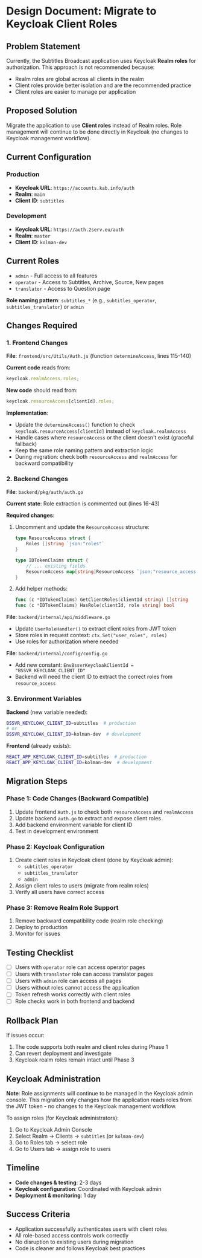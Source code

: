 # Design Document: Migrate to Keycloak Client Roles

## Problem Statement

Currently, the Subtitles Broadcast application uses Keycloak **Realm roles** for authorization. This approach is not recommended because:

- Realm roles are global across all clients in the realm
- Client roles provide better isolation and are the recommended practice
- Client roles are easier to manage per application

## Proposed Solution

Migrate the application to use **Client roles** instead of Realm roles. Role management will continue to be done directly in Keycloak (no changes to Keycloak management workflow).

## Current Configuration

### Production

- **Keycloak URL**: `https://accounts.kab.info/auth`
- **Realm**: `main`
- **Client ID**: `subtitles`

### Development

- **Keycloak URL**: `https://auth.2serv.eu/auth`
- **Realm**: `master`
- **Client ID**: `kolman-dev`

## Current Roles

- `admin` - Full access to all features
- `operator` - Access to Subtitles, Archive, Source, New pages
- `translator` - Access to Question page

**Role naming pattern**: `subtitles_*` (e.g., `subtitles_operator`, `subtitles_translator`) or `admin`

## Changes Required

### 1. Frontend Changes

**File**: `frontend/src/Utils/Auth.js` (function `determineAccess`, lines 115-140)

**Current code** reads from:

```javascript
keycloak.realmAccess.roles;
```

**New code** should read from:

```javascript
keycloak.resourceAccess[clientId].roles;
```

**Implementation**:

- Update the `determineAccess()` function to check `keycloak.resourceAccess[clientId]` instead of `keycloak.realmAccess`
- Handle cases where `resourceAccess` or the client doesn't exist (graceful fallback)
- Keep the same role naming pattern and extraction logic
- During migration: check both `resourceAccess` and `realmAccess` for backward compatibility

### 2. Backend Changes

**File**: `backend/pkg/auth/auth.go`

**Current state**: Role extraction is commented out (lines 16-43)

**Required changes**:

1. Uncomment and update the `ResourceAccess` structure:

   ```go
   type ResourceAccess struct {
       Roles []string `json:"roles"`
   }

   type IDTokenClaims struct {
       // ... existing fields
       ResourceAccess map[string]ResourceAccess `json:"resource_access"`
   }
   ```

2. Add helper methods:
   ```go
   func (c *IDTokenClaims) GetClientRoles(clientId string) []string
   func (c *IDTokenClaims) HasRole(clientId, role string) bool
   ```

**File**: `backend/internal/api/middleware.go`

- Update `UserRoleHandler()` to extract client roles from JWT token
- Store roles in request context: `ctx.Set("user_roles", roles)`
- Use roles for authorization where needed

**File**: `backend/internal/config/config.go`

- Add new constant: `EnvBssvrKeycloakClientId = "BSSVR_KEYCLOAK_CLIENT_ID"`
- Backend will need the client ID to extract the correct roles from `resource_access`

### 3. Environment Variables

**Backend** (new variable needed):

```bash
BSSVR_KEYCLOAK_CLIENT_ID=subtitles  # production
# or
BSSVR_KEYCLOAK_CLIENT_ID=kolman-dev  # development
```

**Frontend** (already exists):

```bash
REACT_APP_KEYCLOAK_CLIENT_ID=subtitles  # production
REACT_APP_KEYCLOAK_CLIENT_ID=kolman-dev  # development
```

## Migration Steps

### Phase 1: Code Changes (Backward Compatible)

1. Update frontend `Auth.js` to check both `resourceAccess` and `realmAccess`
2. Update backend `auth.go` to extract and expose client roles
3. Add backend environment variable for client ID
4. Test in development environment

### Phase 2: Keycloak Configuration

1. Create client roles in Keycloak client (done by Keycloak admin):
   - `subtitles_operator`
   - `subtitles_translator`
   - `admin`
2. Assign client roles to users (migrate from realm roles)
3. Verify all users have correct access

### Phase 3: Remove Realm Role Support

1. Remove backward compatibility code (realm role checking)
2. Deploy to production
3. Monitor for issues

## Testing Checklist

- [ ] Users with `operator` role can access operator pages
- [ ] Users with `translator` role can access translator pages
- [ ] Users with `admin` role can access all pages
- [ ] Users without roles cannot access the application
- [ ] Token refresh works correctly with client roles
- [ ] Role checks work in both frontend and backend

## Rollback Plan

If issues occur:

1. The code supports both realm and client roles during Phase 1
2. Can revert deployment and investigate
3. Keycloak realm roles remain intact until Phase 3

## Keycloak Administration

**Note**: Role assignments will continue to be managed in the Keycloak admin console. This migration only changes how the application reads roles from the JWT token - no changes to the Keycloak management workflow.

To assign roles (for Keycloak administrators):

1. Go to Keycloak Admin Console
2. Select Realm → Clients → `subtitles` (or `kolman-dev`)
3. Go to Roles tab → select role
4. Go to Users tab → assign role to users

## Timeline

- **Code changes & testing**: 2-3 days
- **Keycloak configuration**: Coordinated with Keycloak admin
- **Deployment & monitoring**: 1 day

## Success Criteria

- Application successfully authenticates users with client roles
- All role-based access controls work correctly
- No disruption to existing users during migration
- Code is cleaner and follows Keycloak best practices
